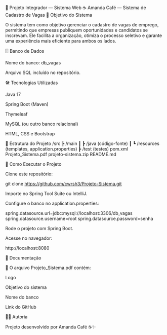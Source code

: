 📌 Projeto Integrador — Sistema Web
☕ Amanda Café — Sistema de Cadastro de Vagas
🎯 Objetivo do Sistema

O sistema tem como objetivo gerenciar o cadastro de vagas de emprego, permitindo que empresas publiquem oportunidades e candidatos se inscrevam.
Ele facilita a organização, otimiza o processo seletivo e garante uma experiência mais eficiente para ambos os lados.

🗄️ Banco de Dados

Nome do banco: db_vagas

Arquivo SQL incluído no repositório.

🛠️ Tecnologias Utilizadas

Java 17

Spring Boot (Maven)

Thymeleaf

MySQL (ou outro banco relacional)

HTML, CSS e Bootstrap

📂 Estrutura do Projeto
/src
 ┣ /main
 ┃ ┣ /java (código-fonte)
 ┃ ┗ /resources (templates, application.properties)
 ┣ /test (testes)
pom.xml
Projeto_Sistema.pdf
projeto-sistema.zip
README.md

🚀 Como Executar o Projeto

Clone este repositório:

git clone https://github.com/cwrsh3/Projeto-Sistema.git


Importe no Spring Tool Suite ou IntelliJ.

Configure o banco no application.properties:

spring.datasource.url=jdbc:mysql://localhost:3306/db_vagas
spring.datasource.username=root
spring.datasource.password=senha


Rode o projeto com Spring Boot.

Acesse no navegador:

http://localhost:8080

📑 Documentação

📄 O arquivo Projeto_Sistema.pdf contém:

Logo

Objetivo do sistema

Nome do banco

Link do GitHub

👩‍💻 Autoria

Projeto desenvolvido por Amanda Café ☕✨
